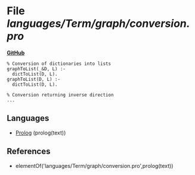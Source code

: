 # File _languages/Term/graph/conversion.pro_
**[GitHub](https://github.com/softlang/yas/blob/master/languages/Term/graph/conversion.pro)**
```
% Conversion of dictionaries into lists
graphToList(_&D, L) :-
  dictToList(D, L).
graphToList(D, L) :-
  dictToList(D, L).

% Conversion returning inverse direction
...
```

## Languages
* [Prolog](../languages/Prolog.md) (prolog(text))

## References
* elementOf('languages/Term/graph/conversion.pro',prolog(text))
